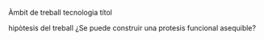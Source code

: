 Àmbit de treball
	tecnologia
títol 
	
hipòtesis del treball
	¿Se puede construir una protesis funcional asequible?
	